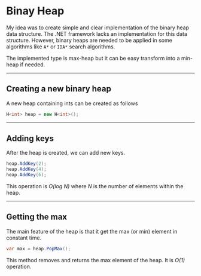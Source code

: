 # Binay Heap

My idea was to create simple and clear implementation of the binary heap data structure. The .NET framework lacks an implementation for this data structure. However, binary heaps are needed to be applied in some algorithms like `A*` or `IDA*` search algorithms.

The implemented type is max-heap but it can be easy transform into a min-heap if needed.

---

## Creating a new binary heap
A new heap containing ints can be created as follows
```C#
H<int> heap = new H<int>();
```
---
## Adding keys
After the heap is created, we can add new keys.
```C#
heap.AddKey(2);
heap.AddKey(4);
heap.AddKey(6);
```
This operation is  _O(log N)_ where _N_ is the number of elements within the heap.

---
## Getting the max
The main feature of the heap is that it get the max (or min) element in constant time.
```C#
var max = heap.PopMax();
```
This method removes and returns the max element of the heap. It is  _O(1)_ operation.
